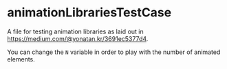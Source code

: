 # animationLibrariesTestCase
A file for testing animation libraries as laid out in https://medium.com/@yonatan.kr/3691ec5377d4.

You can change the `N` variable in order to play with the number of animated elements.
